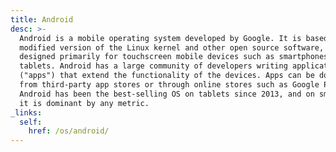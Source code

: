 ```yaml
---
title: Android
desc: >-
  Android is a mobile operating system developed by Google. It is based on a
  modified version of the Linux kernel and other open source software, and is
  designed primarily for touchscreen mobile devices such as smartphones and
  tablets. Android has a large community of developers writing applications
  ("apps") that extend the functionality of the devices. Apps can be downloaded
  from third-party app stores or through online stores such as Google Play.
  Android has been the best-selling OS on tablets since 2013, and on smartphones
  it is dominant by any metric.
_links:
  self:
    href: /os/android/
---
```

